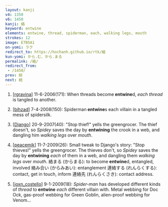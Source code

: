 ```yaml
---
layout: kanji
v4: 1350
v6: 1450
kanji: 絡
keyword: entwine
elements: entwine, thread, spiderman, each, walking legs, mouth
strokes: 12
image: E7B5A1
on-yomi: ラク
redirect_to: https://hochanh.github.io/rtk/絡
kun-yomi: から.む、から.まる
permalink: /絡/
redirect_from:
 - /1450/
prev: 給
next: 結
---
```


1) [<a href="http://kanji.koohii.com/profile/rgravina">rgravina</a>] 11-6-2006(171): When threads become<strong> entwine</strong>d, <em>each</em> <em>thread</em> is tangled to another.

2) [<a href="http://kanji.koohii.com/profile/bihzad">bihzad</a>] 7-4-2008(150): Spiderman<strong> entwine</strong>s each villain in a tangled mess of spidersilk.

3) [<a href="http://kanji.koohii.com/profile/Django">Django</a>] 20-9-2007(40): &quot;Stop thief!&quot; yells the greengrocer. The thief doesn&#039;t, so <em>Spidey</em> saves the day by <strong>entwining</strong> the crook in a web, and dangling him <em>walking legs</em> over <em>mouth</em>.

4) [<a href="http://kanji.koohii.com/profile/peacemik">peacemik</a>] 11-7-2009(26): Small tweak to Django&#039;s story: &quot;Stop thieves!&quot; yells the greengrocer. The thieves don&#039;t, so <em>Spidey</em> saves the day by <strong>entwining</strong> <em>each</em> of them in a web, and dangling them <em>walking legs</em> over <em>mouth</em>. 絡まる (からまる): to become<strong> entwine</strong>d, entangled, involved 絡み合い (からみあい): entanglement 連絡する (れんらくする): contact, get in touch, inform 連絡先 (れんらくさき): contact address.

5) [<a href="http://kanji.koohii.com/profile/joxn_costello">joxn_costello</a>] 9-1-2009(18): <em>Spider-man</em> has developed different kinds of <em>thread</em> to<strong> entwine</strong> <em>each</em> different villain with. Metal webbing for Doc Ock, gas-proof webbing for Green Goblin, alien-proof webbing for Venom...

